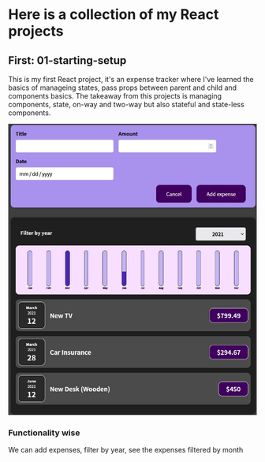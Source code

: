 # Here is a collection of my React projects 

## First: 01-starting-setup
This is my first React project, it's an expense tracker where I've learned the basics of manageing states, pass props between parent and child and components basics. The takeaway from this projects is managing components, state, on-way and two-way but also stateful and state-less components. 

![](./readmeimages/expense_tracker.JPG)

### Functionality wise
We can add expenses, filter by year, see the expenses filtered by month